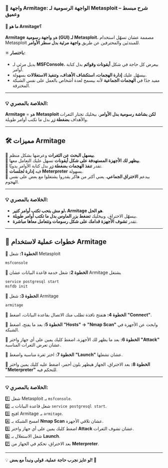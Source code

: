 ### **🔹 واجهة Armitage: الواجهة الرسومية لـ Metasploit – شرح مبسط وعميق**

#### **📌 ما هو Armitage؟**

**Armitage** هو **واجهة رسومية (GUI) لـ Metasploit**، مصممة عشان تسهّل استخدام Metasploit للمبتدئين والمحترفين عن طريق **واجهة مرئية بدل سطر الأوامر**.

✳️ **باختصار:**

- بديل مرئي لـ **MSFConsole**، بيعرض كل حاجة في شكل **أيقونات وقوائم** بدل كتابة أوامر.
- بيسهّل عليك **إدارة الهجمات، استكشاف الأهداف، وتنفيذ الاستغلالات** بسهولة.
- مفيد جدًا في **الهجمات الجماعية** لأنه بيسمح لعدة أشخاص بالعمل على نفس الشبكة المخترقة.

---

### **💡 الخلاصة بالمصري:**

**Armitage** = هو **Metasploit لكن بشاشة رسومية بدل الأوامر**، بيخليك تختار الثغرات والأهداف **بضغطة زر** بدل ما تكتب أوامر طويلة.

---

## **🛠️ مميزات Armitage**

🔹 **بيسهل البحث عن الثغرات** وعرضها بشكل منظم.  
🔹 **بيظهر لك الأجهزة المستهدفة على شكل أيقونات** تسهل عليك التعامل معها.  
🔹 تقدر **تنفذ الهجمات بضغطة زر** بدل كتابة الأوامر يدويًا.  
🔹 فيه **إدارة لجلسات Meterpreter** بسهولة.  
🔹 بيدعم **الاختراق الجماعي**، يعني أكتر من هاكر يقدروا يشتغلوا مع بعض على نفس الهجوم.

---

### **💡 الخلاصة بالمصري:**

- **لو مش بتحب تكتب أوامر كتير، Armitage هو الحل**.
- بيسهّل الاختراق، وبيخليك **تضغط بزر الماوس بدل ما تكتب أوامر طويلة**.
- تقدر **تشوف الأجهزة قدامك على شكل رسومات وتتعامل معاها مباشرة**.

---

## **🎯 خطوات عملية لاستخدام Armitage**

🚀 **الخطوة 1:** شغل Metasploit

```bash
msfconsole
```

🚀 **الخطوة 2:** شغل خدمة قاعدة البيانات عشان Armitage يشتغل

```bash
service postgresql start
msfdb init
```

🚀 **الخطوة 3:** شغل Armitage

```bash
armitage
```

🚀 **الخطوة 4:** هتفتح نافذة تطلب منك الاتصال بقاعدة البيانات، اضغط **"Connect"**.

🚀 **الخطوة 5:** بعد ما يفتح، اضغط **"Hosts" → "Nmap Scan"** وابحث عن الأجهزة في الشبكة.

🚀 **الخطوة 6:** بعد ما يظهر لك الأجهزة، اضغط كليك يمين على أي جهاز واختر **"Attack"** عشان تعرض الثغرات المناسبة.

🚀 **الخطوة 7:** اختر ثغرة مناسبة واضغط **"Launch"** عشان تشغلها.

🚀 **الخطوة 8:** بعد الاختراق، الجهاز هيظهر بلون أحمر، اضغط عليه كليك يمين واختر **"Meterpreter"** للتحكم فيه.

---

### **💡 الخلاصة بالمصري:**

1️⃣ شغل Metasploit بـ `msfconsole`.  
2️⃣ شغل قاعدة البيانات بـ `service postgresql start`.  
3️⃣ افتح Armitage بـ `armitage`.  
4️⃣ امسح الشبكة بـ **Nmap Scan** عشان تلاقي الأجهزة.  
5️⃣ اضغط كليك يمين على أي جهاز واختر **Attack** عشان تشوف الثغرات.  
6️⃣ شغل الاستغلال بـ **Launch**.  
7️⃣ بعد الاختراق، تحكم في الجهاز من **Meterpreter**.

---

💡 **لو عايز نجرب حاجة عملية، قولي ونبدأ مع بعض! 🚀**
